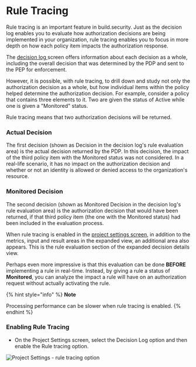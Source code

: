 # Rule Tracing

Rule tracing is an important feature in build.security. Just as the decision log enables you to evaluate how authorization decisions are being implemented in your organization, rule tracing enables you to focus in more depth on how each policy item impacts the authorization response.

The [decision log ](../decision-logs/)screen offers information about each decision as a whole, including the overall decision that was determined by the PDP and sent to the PEP for enforcement.

However, it is possible, with rule tracing, to drill down and study not only the authorization decision as a whole, but how individual items within the policy helped determine the authorization decision. For example, consider a policy that contains three elements to it. Two are given the status of Active while one is given a "Monitored" status.

Rule tracing means that two authorization decisions will be returned.

### Actual Decision

The first decision \(shown as Decision in the decision log's rule evaluation area\) is the actual decision returned by the PDP. In this decision, the impact of the third policy item with the Monitored status was not considered. In a real-life scenario, it has no impact on the authorization decision and whether or not an identity is allowed or denied access to the organization's resource.

### Monitored Decision

The second decision \(shown as Monitored Decision in the decision log's rule evaluation area\) is the authorization decision that would have been returned, if that third policy item \(the one with the Monitored status\) had been included in the evaluation process.

When rule tracing is enabled in the [project settings screen](../project-settings/), in addition to the metrics, input and result areas in the expanded view, an additional area also appears. This is the rule evaluation section of the expanded decision details view.

Perhaps even more impressive is that this evaluation can be done **BEFORE** implementing a rule in real-time. Instead, by giving a rule a status of **Monitored**, you can analyze the impact a rule will have on an authorization request without actually activating the rule.

{% hint style="info" %}
**Note**

Processing performance can be slower when rule tracing is enabled.
{% endhint %}

### Enabling Rule Tracing

* On the Project Settings screen, select the Decision Log option and then enable the Rule tracing option.

![Project Settings - rule tracing option](https://files.readme.io/27acc98-ruletracingprojsettings.PNG)



